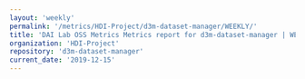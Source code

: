 ```yaml
---
layout: 'weekly'
permalink: '/metrics/HDI-Project/d3m-dataset-manager/WEEKLY/'
title: 'DAI Lab OSS Metrics Metrics report for d3m-dataset-manager | WEEKLY-REPORT-2019-12-15'
organization: 'HDI-Project'
repository: 'd3m-dataset-manager'
current_date: '2019-12-15'
---
```


